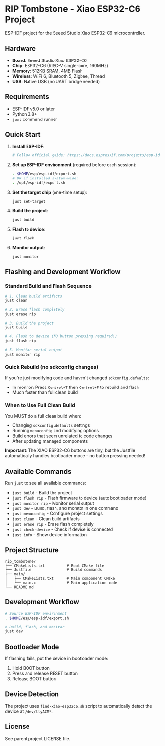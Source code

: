 # RIP Tombstone - Xiao ESP32-C6 Project

ESP-IDF project for the Seeed Studio Xiao ESP32-C6 microcontroller.

## Hardware

- **Board**: Seeed Studio Xiao ESP32-C6
- **Chip**: ESP32-C6 (RISC-V single-core, 160MHz)
- **Memory**: 512KB SRAM, 4MB Flash
- **Wireless**: WiFi 6, Bluetooth 5, Zigbee, Thread
- **USB**: Native USB (no UART bridge needed)

## Requirements

- ESP-IDF v5.0 or later
- Python 3.8+
- `just` command runner

## Quick Start

1. **Install ESP-IDF**:
   ```bash
   # Follow official guide: https://docs.espressif.com/projects/esp-idf/en/latest/esp32c6/get-started/
   ```

2. **Set up ESP-IDF environment** (required before each session):
   ```bash
   . $HOME/esp/esp-idf/export.sh
   # OR if installed system-wide:
   . /opt/esp-idf/export.sh
   ```

3. **Set the target chip** (one-time setup):
   ```bash
   just set-target
   ```

4. **Build the project**:
   ```bash
   just build
   ```

5. **Flash to device**:
   ```bash
   just flash
   ```

6. **Monitor output**:
   ```bash
   just monitor
   ```

## Flashing and Development Workflow

### Standard Build and Flash Sequence
```bash
# 1. Clean build artifacts
just clean

# 2. Erase flash completely
just erase rip

# 3. Build the project
just build

# 4. Flash to device (NO button pressing required!)
just flash rip

# 5. Monitor serial output
just monitor rip
```

### Quick Rebuild (no sdkconfig changes)
If you're just modifying code and haven't changed `sdkconfig.defaults`:
- In monitor: Press `Control+T` then `Control+F` to rebuild and flash
- Much faster than full clean build

### When to Use Full Clean Build
You MUST do a full clean build when:
- Changing `sdkconfig.defaults` settings
- Running `menuconfig` and modifying options
- Build errors that seem unrelated to code changes
- After updating managed components

**Important**: The XIAO ESP32-C6 buttons are tiny, but the Justfile automatically handles bootloader mode - no button pressing needed!

## Available Commands

Run `just` to see all available commands:

- `just build` - Build the project
- `just flash rip` - Flash firmware to device (auto bootloader mode)
- `just monitor rip` - Monitor serial output
- `just dev` - Build, flash, and monitor in one command
- `just menuconfig` - Configure project settings
- `just clean` - Clean build artifacts
- `just erase rip` - Erase flash completely
- `just check-device` - Check if device is connected
- `just info` - Show device information

## Project Structure

```
rip_tombstone/
├── CMakeLists.txt          # Root CMake file
├── Justfile                # Build commands
├── main/
│   ├── CMakeLists.txt      # Main component CMake
│   └── main.c              # Main application code
└── README.md
```

## Development Workflow

```bash
# Source ESP-IDF environment
. $HOME/esp/esp-idf/export.sh

# Build, flash, and monitor
just dev
```

## Bootloader Mode

If flashing fails, put the device in bootloader mode:
1. Hold BOOT button
2. Press and release RESET button
3. Release BOOT button

## Device Detection

The project uses `find-xiao-esp32c6.sh` script to automatically detect the device at `/dev/ttyACM*`.

## License

See parent project LICENSE file.
